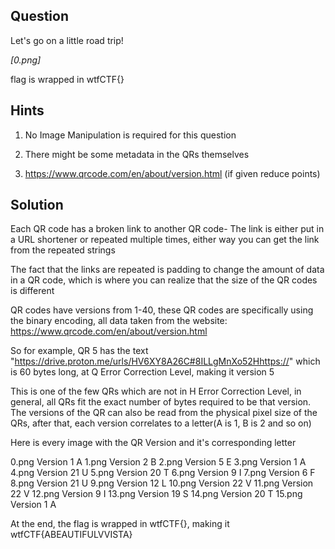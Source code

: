 ## Question

Let's go on a little road trip!

*[0.png]*

flag is wrapped in wtfCTF{}
## Hints

1) No Image Manipulation is required for this question

2) There might be some metadata in the QRs themselves

3) https://www.qrcode.com/en/about/version.html (if given reduce points)

## Solution
Each QR code has a broken link to another QR code- The link is either put in a URL shortener or repeated multiple times, either way you can get the link from the repeated strings

The fact that the links are repeated is padding to change the amount of data in a QR code, which is where you can realize that the size of the QR codes is different

QR codes have versions from 1-40, these QR codes are specifically using the binary encoding, all data taken from the website: https://www.qrcode.com/en/about/version.html

So for example, QR 5 has the text "https://drive.proton.me/urls/HV6XY8A26C#8ILLgMnXo52Hhttps://" which is 60 bytes long, at Q Error Correction Level, making it version 5

This is one of the few QRs which are not in H Error Correction Level, in general, all QRs fit the exact number of bytes required to be that version. The versions of the QR can also be read from the physical pixel size of the QRs, after that, each version correlates to a letter(A is 1, B is 2 and so on)

Here is every image with the QR Version and it's corresponding letter

0.png	Version 1	A
1.png	Version 2 	B
2.png	Version 5	E
3.png	Version 1 	A
4.png	Version 21	U
5.png	Version 20 	T
6.png	Version 9 	I
7.png	Version 6 	F
8.png	Version 21	U
9.png	Version 12 	L
10.png	Version 22 	V
11.png	Version 22	V
12.png	Version 9	I
13.png	Version 19 	S
14.png	Version 20	T
15.png	Version 1 	A

At the end, the flag is wrapped in wtfCTF{}, making it wtfCTF{ABEAUTIFULVVISTA}

